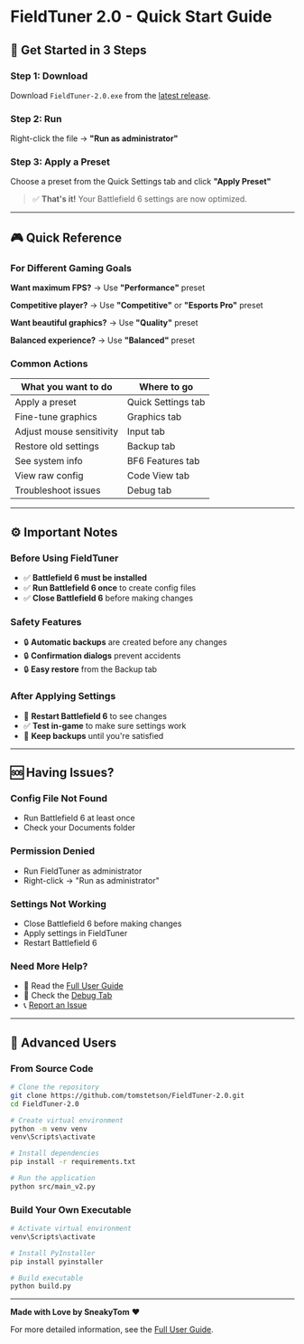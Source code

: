 # FieldTuner 2.0 - Quick Start Guide

## 🚀 Get Started in 3 Steps

### Step 1: Download
Download `FieldTuner-2.0.exe` from the [latest release](https://github.com/tomstetson/FieldTuner-2.0/releases).

### Step 2: Run
Right-click the file → **"Run as administrator"**

### Step 3: Apply a Preset
Choose a preset from the Quick Settings tab and click **"Apply Preset"**

> ✅ **That's it!** Your Battlefield 6 settings are now optimized.

---

## 🎮 Quick Reference

### For Different Gaming Goals

**Want maximum FPS?**
→ Use **"Performance"** preset

**Competitive player?**
→ Use **"Competitive"** or **"Esports Pro"** preset

**Want beautiful graphics?**
→ Use **"Quality"** preset

**Balanced experience?**
→ Use **"Balanced"** preset

### Common Actions

| What you want to do | Where to go |
|---------------------|-------------|
| Apply a preset | Quick Settings tab |
| Fine-tune graphics | Graphics tab |
| Adjust mouse sensitivity | Input tab |
| Restore old settings | Backup tab |
| See system info | BF6 Features tab |
| View raw config | Code View tab |
| Troubleshoot issues | Debug tab |

---

## ⚙️ Important Notes

### Before Using FieldTuner
- ✅ **Battlefield 6 must be installed**
- ✅ **Run Battlefield 6 once** to create config files
- ✅ **Close Battlefield 6** before making changes

### Safety Features
- 🔒 **Automatic backups** are created before any changes
- 🔒 **Confirmation dialogs** prevent accidents
- 🔒 **Easy restore** from the Backup tab

### After Applying Settings
- 🔄 **Restart Battlefield 6** to see changes
- ✅ **Test in-game** to make sure settings work
- 💾 **Keep backups** until you're satisfied

---

## 🆘 Having Issues?

### Config File Not Found
- Run Battlefield 6 at least once
- Check your Documents folder

### Permission Denied
- Run FieldTuner as administrator
- Right-click → "Run as administrator"

### Settings Not Working
- Close Battlefield 6 before making changes
- Apply settings in FieldTuner
- Restart Battlefield 6

### Need More Help?
- 📖 Read the [Full User Guide](USER_GUIDE.md)
- 🐛 Check the [Debug Tab](USER_GUIDE.md#debug-tab)
- 📞 [Report an Issue](https://github.com/tomstetson/FieldTuner-2.0/issues)

---

## 🎯 Advanced Users

### From Source Code

```bash
# Clone the repository
git clone https://github.com/tomstetson/FieldTuner-2.0.git
cd FieldTuner-2.0

# Create virtual environment
python -m venv venv
venv\Scripts\activate

# Install dependencies
pip install -r requirements.txt

# Run the application
python src/main_v2.py
```

### Build Your Own Executable

```bash
# Activate virtual environment
venv\Scripts\activate

# Install PyInstaller
pip install pyinstaller

# Build executable
python build.py
```

---

**Made with Love by SneakyTom** ❤️

For more detailed information, see the [Full User Guide](USER_GUIDE.md).
